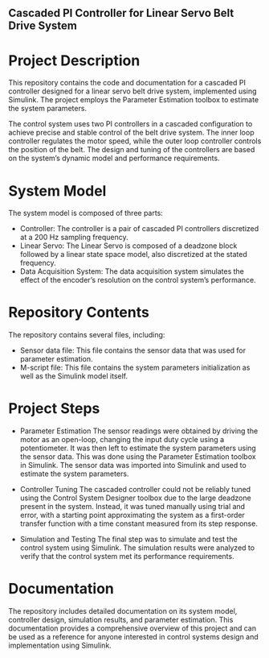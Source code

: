 ## Cascaded PI Controller for Linear Servo Belt Drive System
# Project Description
This repository contains the code and documentation for a cascaded PI controller designed for a linear servo belt drive system, implemented using Simulink. The project employs the Parameter Estimation toolbox to estimate the system parameters.

The control system uses two PI controllers in a cascaded configuration to achieve precise and stable control of the belt drive system. The inner loop controller regulates the motor speed, while the outer loop controller controls the position of the belt. The design and tuning of the controllers are based on the system’s dynamic model and performance requirements.

# System Model
The system model is composed of three parts:

- Controller: The controller is a pair of cascaded PI controllers discretized at a 200 Hz sampling frequency.
- Linear Servo: The Linear Servo is composed of a deadzone block followed by a linear state space model, also discretized at the stated frequency.
- Data Acquisition System: The data acquisition system simulates the effect of the encoder’s resolution on the control system’s performance.
# Repository Contents
The repository contains several files, including:

- Sensor data file: This file contains the sensor data that was used for parameter estimation.
- M-script file: This file contains the system parameters initialization as well as the Simulink model itself.

# Project Steps

- Parameter Estimation
The sensor readings were obtained by driving the motor as an open-loop, changing the input duty cycle using a potentiometer. It was then left to estimate the system parameters using the sensor data. This was done using the Parameter Estimation toolbox in Simulink. The sensor data was imported into Simulink and used to estimate the system parameters.

- Controller Tuning
The cascaded controller could not be reliably tuned using the Control System Designer toolbox due to the large deadzone present in the system. Instead, it was tuned manually using trial and error, with a starting point approximating the system as a first-order transfer function with a time constant measured from its step response.

- Simulation and Testing
The final step was to simulate and test the control system using Simulink. The simulation results were analyzed to verify that the control system met its performance requirements.

# Documentation
The repository includes detailed documentation on its system model, controller design, simulation results, and parameter estimation. This documentation provides a comprehensive overview of this project and can be used as a reference for anyone interested in control systems design and implementation using Simulink.
